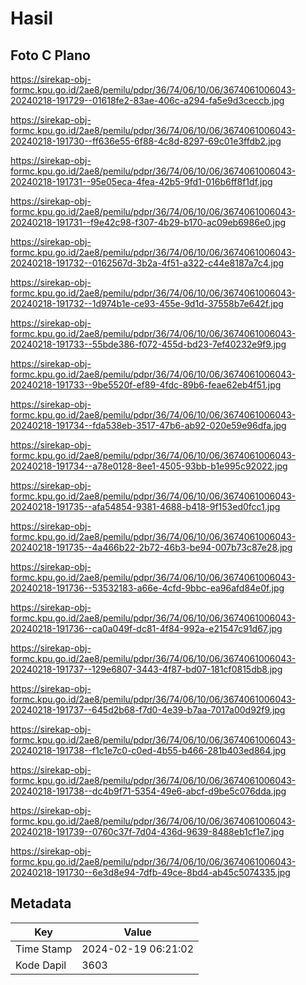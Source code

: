 # Hasil

## Foto C Plano

https://sirekap-obj-formc.kpu.go.id/2ae8/pemilu/pdpr/36/74/06/10/06/3674061006043-20240218-191729--01618fe2-83ae-406c-a294-fa5e9d3ceccb.jpg

https://sirekap-obj-formc.kpu.go.id/2ae8/pemilu/pdpr/36/74/06/10/06/3674061006043-20240218-191730--ff636e55-6f88-4c8d-8297-69c01e3ffdb2.jpg

https://sirekap-obj-formc.kpu.go.id/2ae8/pemilu/pdpr/36/74/06/10/06/3674061006043-20240218-191731--95e05eca-4fea-42b5-9fd1-016b6ff8f1df.jpg

https://sirekap-obj-formc.kpu.go.id/2ae8/pemilu/pdpr/36/74/06/10/06/3674061006043-20240218-191731--f9e42c98-f307-4b29-b170-ac09eb6986e0.jpg

https://sirekap-obj-formc.kpu.go.id/2ae8/pemilu/pdpr/36/74/06/10/06/3674061006043-20240218-191732--0162567d-3b2a-4f51-a322-c44e8187a7c4.jpg

https://sirekap-obj-formc.kpu.go.id/2ae8/pemilu/pdpr/36/74/06/10/06/3674061006043-20240218-191732--1d974b1e-ce93-455e-9d1d-37558b7e642f.jpg

https://sirekap-obj-formc.kpu.go.id/2ae8/pemilu/pdpr/36/74/06/10/06/3674061006043-20240218-191733--55bde386-f072-455d-bd23-7ef40232e9f9.jpg

https://sirekap-obj-formc.kpu.go.id/2ae8/pemilu/pdpr/36/74/06/10/06/3674061006043-20240218-191733--9be5520f-ef89-4fdc-89b6-feae62eb4f51.jpg

https://sirekap-obj-formc.kpu.go.id/2ae8/pemilu/pdpr/36/74/06/10/06/3674061006043-20240218-191734--fda538eb-3517-47b6-ab92-020e59e96dfa.jpg

https://sirekap-obj-formc.kpu.go.id/2ae8/pemilu/pdpr/36/74/06/10/06/3674061006043-20240218-191734--a78e0128-8ee1-4505-93bb-b1e995c92022.jpg

https://sirekap-obj-formc.kpu.go.id/2ae8/pemilu/pdpr/36/74/06/10/06/3674061006043-20240218-191735--afa54854-9381-4688-b418-9f153ed0fcc1.jpg

https://sirekap-obj-formc.kpu.go.id/2ae8/pemilu/pdpr/36/74/06/10/06/3674061006043-20240218-191735--4a466b22-2b72-46b3-be94-007b73c87e28.jpg

https://sirekap-obj-formc.kpu.go.id/2ae8/pemilu/pdpr/36/74/06/10/06/3674061006043-20240218-191736--53532183-a66e-4cfd-9bbc-ea96afd84e0f.jpg

https://sirekap-obj-formc.kpu.go.id/2ae8/pemilu/pdpr/36/74/06/10/06/3674061006043-20240218-191736--ca0a049f-dc81-4f84-992a-e21547c91d67.jpg

https://sirekap-obj-formc.kpu.go.id/2ae8/pemilu/pdpr/36/74/06/10/06/3674061006043-20240218-191737--129e6807-3443-4f87-bd07-181cf0815db8.jpg

https://sirekap-obj-formc.kpu.go.id/2ae8/pemilu/pdpr/36/74/06/10/06/3674061006043-20240218-191737--645d2b68-f7d0-4e39-b7aa-7017a00d92f9.jpg

https://sirekap-obj-formc.kpu.go.id/2ae8/pemilu/pdpr/36/74/06/10/06/3674061006043-20240218-191738--f1c1e7c0-c0ed-4b55-b466-281b403ed864.jpg

https://sirekap-obj-formc.kpu.go.id/2ae8/pemilu/pdpr/36/74/06/10/06/3674061006043-20240218-191738--dc4b9f71-5354-49e6-abcf-d9be5c076dda.jpg

https://sirekap-obj-formc.kpu.go.id/2ae8/pemilu/pdpr/36/74/06/10/06/3674061006043-20240218-191739--0760c37f-7d04-436d-9639-8488eb1cf1e7.jpg

https://sirekap-obj-formc.kpu.go.id/2ae8/pemilu/pdpr/36/74/06/10/06/3674061006043-20240218-191730--6e3d8e94-7dfb-49ce-8bd4-ab45c5074335.jpg


## Metadata

| Key        | Value               |
| ---------- | ------------------- |
| Time Stamp | 2024-02-19 06:21:02 |
| Kode Dapil | 3603                |



